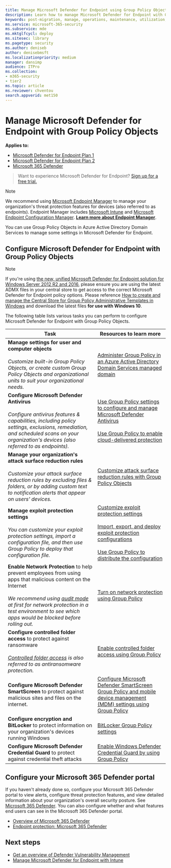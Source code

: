 ```yaml
---
title: Manage Microsoft Defender for Endpoint using Group Policy Objects
description: Learn how to manage Microsoft Defender for Endpoint with Group Policy Objects
keywords: post-migration, manage, operations, maintenance, utilization, PowerShell, Microsoft Defender for Endpoint, edr
ms.service: microsoft-365-security
ms.subservice: mde
ms.mktglfcycl: deploy
ms.sitesec: library
ms.pagetype: security
ms.author: deniseb
author: denisebmsft
ms.localizationpriority: medium
manager: dansimp
audience: ITPro
ms.collection: 
- m365-security
- tier2
ms.topic: article
ms.reviewer: chventou
search.appverid: met150
---
```


# Manage Microsoft Defender for Endpoint with Group Policy Objects

**Applies to:**
- [Microsoft Defender for Endpoint Plan 1](https://go.microsoft.com/fwlink/?linkid=2154037)
- [Microsoft Defender for Endpoint Plan 2](https://go.microsoft.com/fwlink/?linkid=2154037)
- [Microsoft 365 Defender](https://go.microsoft.com/fwlink/?linkid=2118804)

> Want to experience Microsoft Defender for Endpoint? [Sign up for a free trial.](https://signup.microsoft.com/create-account/signup?products=7f379fee-c4f9-4278-b0a1-e4c8c2fcdf7e&ru=https://aka.ms/MDEp2OpenTrial?ocid=docs-wdatp-exposedapis-abovefoldlink)

> [!NOTE]
> We recommend using [Microsoft Endpoint Manager](/mem) to manage your organization's threat protection features for devices (also referred to as endpoints). Endpoint Manager includes [Microsoft Intune](/mem/intune/fundamentals/what-is-intune) and [Microsoft Endpoint Configuration Manager](/mem/configmgr/core/understand/introduction). **[Learn more about Endpoint Manager](/mem/endpoint-manager-overview)**.

You can use Group Policy Objects in Azure Active Directory Domain Services to manage some settings in Microsoft Defender for Endpoint.

## Configure Microsoft Defender for Endpoint with Group Policy Objects

> [!NOTE]
> If you're using [the new, unified Microsoft Defender for Endpoint solution for Windows Server 2012 R2 and 2016](/microsoft-365/security/defender-endpoint/configure-server-endpoints#new-functionality-in-the-modern-unified-solution-for-windows-server-2012-r2-and-2016-preview), please ensure you are using the latest ADMX files in your central store to get access to the correct Microsoft Defender for Endpoint policy options. Please reference [How to create and manage the Central Store for Group Policy Administrative Templates in Windows](/troubleshoot/windows-client/group-policy/create-and-manage-central-store) and download the latest files **for use with Windows 10**. 

The following table lists various tasks you can perform to configure Microsoft Defender for Endpoint with Group Policy Objects.

|Task|Resources to learn more|
|---|---|
|**Manage settings for user and computer objects** <br/><br/> *Customize built-in Group Policy Objects, or create custom Group Policy Objects and organizational units to suit your organizational needs.*|[Administer Group Policy in an Azure Active Directory Domain Services managed domain](/azure/active-directory-domain-services/manage-group-policy)|
|**Configure Microsoft Defender Antivirus** <br/><br/> *Configure antivirus features & capabilities, including policy settings, exclusions, remediation, and scheduled scans on your organization's devices (also referred to as endpoints).*|[Use Group Policy settings to configure and manage Microsoft Defender Antivirus](/windows/security/threat-protection/microsoft-defender-antivirus/use-group-policy-microsoft-defender-antivirus) <br/><br/> [Use Group Policy to enable cloud-delivered protection](/windows/security/threat-protection/microsoft-defender-antivirus/enable-cloud-protection-microsoft-defender-antivirus#use-group-policy-to-enable-cloud-delivered-protection)|
|**Manage your organization's attack surface reduction rules** <br/><br/> *Customize your attack surface reduction rules by excluding files & folders, or by adding custom text to notification alerts that appear on users' devices.*|[Customize attack surface reduction rules with Group Policy Objects](/microsoft-365/security/defender-endpoint/attack-surface-reduction-rules-deployment-implement)|
|**Manage exploit protection settings** <br/><br/> *You can customize your exploit protection settings, import a configuration file, and then use Group Policy to deploy that configuration file.*|[Customize exploit protection settings](/microsoft-365/security/defender-endpoint/customize-exploit-protection) <br/><br/> [Import, export, and deploy exploit protection configurations](/microsoft-365/security/defender-endpoint/import-export-exploit-protection-emet-xml) <br/><br/> [Use Group Policy to distribute the configuration](/microsoft-365/security/defender-endpoint/import-export-exploit-protection-emet-xml#use-group-policy-to-distribute-the-configuration)|
|**Enable Network Protection** to help prevent employees from using apps that malicious content on the Internet <br/><br/> *We recommend using [audit mode](/microsoft-365/security/defender-endpoint/evaluate-network-protection) at first for network protection in a test environment to see which apps would be blocked before rolling out.*|[Turn on network protection using Group Policy](/microsoft-365/security/defender-endpoint/enable-network-protection#group-policy)|
|**Configure controlled folder access** to protect against ransomware <br/><br/> *[Controlled folder access](/microsoft-365/security/defender-endpoint/controlled-folders) is also referred to as antiransomware protection.*|[Enable controlled folder access using Group Policy](/microsoft-365/security/defender-endpoint/enable-controlled-folders#group-policy)|
|**Configure Microsoft Defender SmartScreen** to protect against malicious sites and files on the internet.|[Configure Microsoft Defender SmartScreen Group Policy and mobile device management (MDM) settings using Group Policy](/windows/security/threat-protection/microsoft-defender-smartscreen/microsoft-defender-smartscreen-available-settings#group-policy-settings)|
|**Configure encryption and BitLocker** to protect information on your organization's devices running Windows|[BitLocker Group Policy settings](/windows/security/information-protection/bitlocker/bitlocker-group-policy-settings)|
|**Configure Microsoft Defender Credential Guard** to protect against credential theft attacks|[Enable Windows Defender Credential Guard by using Group Policy](/windows/security/identity-protection/credential-guard/credential-guard-manage#enable-windows-defender-credential-guard-by-using-group-policy)|

## Configure your Microsoft 365 Defender portal

If you haven't already done so, configure your Microsoft 365 Defender portal to view alerts, configure threat protection features, and view detailed information about your organization's overall security posture. See [Microsoft 365 Defender](/microsoft-365/security/defender/microsoft-365-defender). You can also configure whether and what features end users can see in the Microsoft 365 Defender portal.

- [Overview of Microsoft 365 Defender](/microsoft-365/security/defender-endpoint/use)
- [Endpoint protection: Microsoft 365 Defender](/mem/intune/protect/endpoint-protection-windows-10#microsoft-defender-security-center)

## Next steps

- [Get an overview of Defender Vulnerability Management](/microsoft-365/security/defender-endpoint/next-gen-threat-and-vuln-mgt)
- [Manage Microsoft Defender for Endpoint with Intune](manage-mde-post-migration-intune.md)
